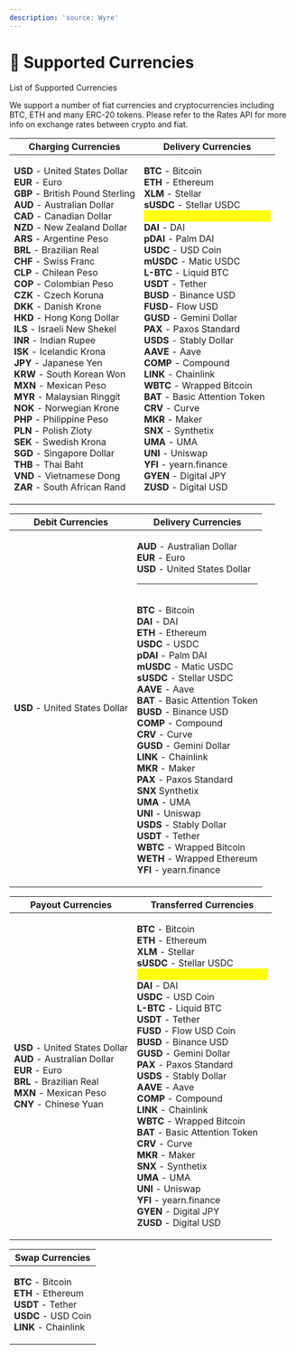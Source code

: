 ```yaml
---
description: 'source: Wyre'
---
```


# 💱 Supported Currencies

List of Supported Currencies

We support a number of fiat currencies and cryptocurrencies including BTC, ETH and many ERC-20 tokens. Please refer to the Rates API for more info on exchange rates between crypto and fiat.

| Charging Currencies                                                                                                                                                                                                                                                                                                                                                                                                                                                                                                                                                                                                                                                                                                                                                                                                                                                                                                                                                                                                                                                                                                                                                                                                                                | Delivery Currencies                                                                                                                                                                                                                                                                                                                                                                                                                                                                                                                                                                                                                                                                                                                                                                                                                                                                                                                                                                                                                                                                                                                                                                                |
| -------------------------------------------------------------------------------------------------------------------------------------------------------------------------------------------------------------------------------------------------------------------------------------------------------------------------------------------------------------------------------------------------------------------------------------------------------------------------------------------------------------------------------------------------------------------------------------------------------------------------------------------------------------------------------------------------------------------------------------------------------------------------------------------------------------------------------------------------------------------------------------------------------------------------------------------------------------------------------------------------------------------------------------------------------------------------------------------------------------------------------------------------------------------------------------------------------------------------------------------------- | -------------------------------------------------------------------------------------------------------------------------------------------------------------------------------------------------------------------------------------------------------------------------------------------------------------------------------------------------------------------------------------------------------------------------------------------------------------------------------------------------------------------------------------------------------------------------------------------------------------------------------------------------------------------------------------------------------------------------------------------------------------------------------------------------------------------------------------------------------------------------------------------------------------------------------------------------------------------------------------------------------------------------------------------------------------------------------------------------------------------------------------------------------------------------------------------------- |
| <p><strong>USD</strong> - United States Dollar<br><strong>EUR</strong> - Euro<br><strong>GBP</strong> - British Pound Sterling<br><strong>AUD</strong> - Australian Dollar<br><strong>CAD</strong> - Canadian Dollar<br><strong>NZD</strong> - New Zealand Dollar<br><strong>ARS</strong> - Argentine Peso<br><strong>BRL</strong> - Brazilian Real<br><strong>CHF</strong> - Swiss Franc<br><strong>CLP</strong> - Chilean Peso<br><strong>COP</strong> - Colombian Peso<br><strong>CZK</strong> - Czech Koruna<br><strong>DKK</strong> - Danish Krone<br><strong>HKD</strong> - Hong Kong Dollar<br><strong>ILS</strong> - Israeli New Shekel<br><strong>INR</strong> - Indian Rupee<br><strong>ISK</strong> - Icelandic Krona<br><strong>JPY</strong> - Japanese Yen<br><strong>KRW</strong> - South Korean Won<br><strong>MXN</strong> - Mexican Peso<br><strong>MYR</strong> - Malaysian Ringgit<br><strong>NOK</strong> - Norwegian Krone<br><strong>PHP</strong> - Philippine Peso<br><strong>PLN</strong> - Polish Zloty<br><strong>SEK</strong> - Swedish Krona<br><strong>SGD</strong> - Singapore Dollar<br><strong>THB</strong> - Thai Baht<br><strong>VND</strong> - Vietnamese Dong<br><strong>ZAR</strong> - South African Rand</p> | <p><strong>BTC</strong> - Bitcoin<br><strong>ETH</strong> - Ethereum<br><strong>XLM</strong> - Stellar<br><strong>sUSDC</strong> - Stellar USDC<br><mark style="color:yellow;"><strong>AVAX</strong> - Avalanche (Pangolin)</mark><br><mark style="color:yellow;"></mark><strong>DAI</strong> - DAI<br><strong>pDAI</strong> - Palm DAI<br><strong>USDC</strong> - USD Coin<br><strong>mUSDC</strong> - Matic USDC<br><strong>L-BTC</strong> - Liquid BTC<br><strong>USDT</strong> - Tether<br><strong>BUSD</strong> - Binance USD<br><strong>FUSD</strong>- Flow USD<br><strong>GUSD</strong> - Gemini Dollar<br><strong>PAX</strong> - Paxos Standard<br><strong>USDS</strong> - Stably Dollar<br><strong>AAVE</strong> - Aave<br><strong>COMP</strong> - Compound<br><strong>LINK</strong> - Chainlink<br><strong>WBTC</strong> - Wrapped Bitcoin<br><strong>BAT</strong> - Basic Attention Token<br><strong>CRV</strong> - Curve<br><strong>MKR</strong> - Maker<br><strong>SNX</strong> - Synthetix<br><strong>UMA</strong> - UMA<br><strong>UNI</strong> - Uniswap<br><strong>YFI</strong> - yearn.finance<br><strong>GYEN</strong> - Digital JPY<br><strong>ZUSD</strong> - Digital USD</p> |

| Debit Currencies               | Delivery Currencies                                                                                                                                                                                                                                                                                                                                                                                                                                                                                                                                                                                                                                                                                                                                                                                                                                                                                                                                                                                                                                           |
| ------------------------------ | ------------------------------------------------------------------------------------------------------------------------------------------------------------------------------------------------------------------------------------------------------------------------------------------------------------------------------------------------------------------------------------------------------------------------------------------------------------------------------------------------------------------------------------------------------------------------------------------------------------------------------------------------------------------------------------------------------------------------------------------------------------------------------------------------------------------------------------------------------------------------------------------------------------------------------------------------------------------------------------------------------------------------------------------------------------- |
| **USD** - United States Dollar | <p><strong>AUD</strong> - Australian Dollar<br><strong>EUR</strong> - Euro<br><strong>USD</strong> - United States Dollar</p><hr><p><br><strong>BTC</strong> - Bitcoin<br><strong>DAI</strong> - DAI<br><strong>ETH</strong> - Ethereum<br><strong>USDC</strong> - USDC<br><strong>pDAI</strong> - Palm DAI<br><strong>mUSDC</strong> - Matic USDC<br><strong>sUSDC</strong> - Stellar USDC<br><strong>AAVE</strong> - Aave<br><strong>BAT</strong> - Basic Attention Token<br><strong>BUSD</strong> - Binance USD<br><strong>COMP</strong> - Compound<br><strong>CRV</strong> - Curve<br><strong>GUSD</strong> - Gemini Dollar<br><strong>LINK</strong> - Chainlink<br><strong>MKR</strong> - Maker<br><strong>PAX</strong> - Paxos Standard<br><strong>SNX</strong> Synthetix<br><strong>UMA</strong> - UMA<br><strong>UNI</strong> - Uniswap<br><strong>USDS</strong> - Stably Dollar<br><strong>USDT</strong> - Tether<br><strong>WBTC</strong> - Wrapped Bitcoin<br><strong>WETH</strong> - Wrapped Ethereum<br><strong>YFI</strong> - yearn.finance</p> |

| Payout Currencies                                                                                                                                                                                                                                    | Transferred Currencies                                                                                                                                                                                                                                                                                                                                                                                                                                                                                                                                                                                                                                                                                                                                                                                                                                                                                                                                                                                                                                                                                                                         |
| ---------------------------------------------------------------------------------------------------------------------------------------------------------------------------------------------------------------------------------------------------- | ---------------------------------------------------------------------------------------------------------------------------------------------------------------------------------------------------------------------------------------------------------------------------------------------------------------------------------------------------------------------------------------------------------------------------------------------------------------------------------------------------------------------------------------------------------------------------------------------------------------------------------------------------------------------------------------------------------------------------------------------------------------------------------------------------------------------------------------------------------------------------------------------------------------------------------------------------------------------------------------------------------------------------------------------------------------------------------------------------------------------------------------------- |
| <p><strong>USD</strong> - United States Dollar<br><strong>AUD</strong> - Australian Dollar<br><strong>EUR</strong> - Euro<br><strong>BRL</strong> - Brazilian Real<br><strong>MXN</strong> - Mexican Peso<br><strong>CNY</strong> - Chinese Yuan</p> | <p><strong>BTC</strong> - Bitcoin<br><strong>ETH</strong> - Ethereum<br><strong>XLM</strong> - Stellar<br><strong>sUSDC</strong> - Stellar USDC<br><mark style="color:yellow;"><strong>AVAX</strong> - <strong>Avalanche (Pangolin)</strong></mark><br><mark style="color:yellow;"></mark><strong>DAI</strong> - DAI<br><strong>USDC</strong> - USD Coin<br><strong>L-BTC</strong> - Liquid BTC<br><strong>USDT</strong> - Tether<br><strong>FUSD</strong> - Flow USD Coin<br><strong>BUSD</strong> - Binance USD<br><strong>GUSD</strong> - Gemini Dollar<br><strong>PAX</strong> - Paxos Standard<br><strong>USDS</strong> - Stably Dollar<br><strong>AAVE</strong> - Aave<br><strong>COMP</strong> - Compound<br><strong>LINK</strong> - Chainlink<br><strong>WBTC</strong> - Wrapped Bitcoin<br><strong>BAT</strong> - Basic Attention Token<br><strong>CRV</strong> - Curve<br><strong>MKR</strong> - Maker<br><strong>SNX</strong> - Synthetix<br><strong>UMA</strong> - UMA<br><strong>UNI</strong> - Uniswap<br><strong>YFI</strong> - yearn.finance<br><strong>GYEN</strong> - Digital JPY<br><strong>ZUSD</strong> - Digital USD</p> |

| Swap Currencies                                                                                                                                                                     |
| ----------------------------------------------------------------------------------------------------------------------------------------------------------------------------------- |
| <p><strong>BTC</strong> - Bitcoin<br><strong>ETH</strong> - Ethereum<br><strong>USDT</strong> - Tether<br><strong>USDC</strong> - USD Coin<br><strong>LINK</strong> - Chainlink</p> |

